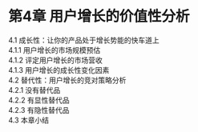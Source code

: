 # 第4章 用户增长的价值性分析  

4.1 成长性：让你的产品处于增长势能的快车道上  
4.1.1 用户增长的市场规模预估  
4.1.2 评定用户增长的市场营收  
4.1.3 用户增长的成长性变化因素  
4.2 替代性：用户增长的竞对策略分析  
4.2.1 没有替代品  
4.2.2 有显性替代品  
4.2.3 有隐性替代品  
4.3 本章小结  


